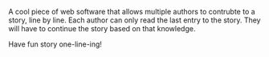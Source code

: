 A cool piece of web software that allows multiple authors to contrubte to a story, line by line.
Each author can only read the last entry to the story. They will have to continue the story based on that knowledge.

Have fun story one-line-ing!
